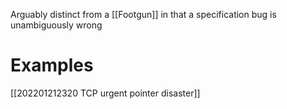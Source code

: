 Arguably distinct from a [[Footgun]] in that a specification bug is unambiguously wrong

# Examples
[[202201212320 TCP urgent pointer disaster]]
